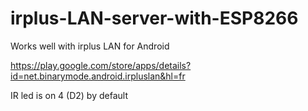 # irplus-LAN-server-with-ESP8266

Works well with irplus LAN for Android 

https://play.google.com/store/apps/details?id=net.binarymode.android.irpluslan&hl=fr

IR led is on 4 (D2) by default
